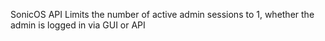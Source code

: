 SonicOS API Limits the number of active admin sessions to 1, whether the admin is logged in via GUI or API